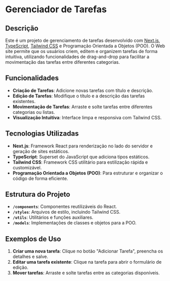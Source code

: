 # Gerenciador de Tarefas

## Descrição

Este é um projeto de gerenciamento de tarefas desenvolvido com [Next.js](https://nextjs.org/), [TypeScript](https://www.typescriptlang.org/), [Tailwind CSS](https://tailwindcss.com/) e Programação Orientada a Objetos (POO). O Web site permite que os usuários criem, editem e organizem tarefas de forma intuitiva, utilizando funcionalidades de drag-and-drop para facilitar a movimentação das tarefas entre diferentes categorias.

## Funcionalidades

- **Criação de Tarefas**: Adicione novas tarefas com título e descrição.
- **Edição de Tarefas**: Modifique o título e a descrição das tarefas existentes.
- **Movimentação de Tarefas**: Arraste e solte tarefas entre diferentes categorias ou listas.
- **Visualização Intuitiva**: Interface limpa e responsiva com Tailwind CSS.

## Tecnologias Utilizadas

- **Next.js**: Framework React para renderização no lado do servidor e geração de sites estáticos.
- **TypeScript**: Superset do JavaScript que adiciona tipos estáticos.
- **Tailwind CSS**: Framework CSS utilitário para estilização rápida e customizável.
- **Programação Orientada a Objetos (POO)**: Para estruturar e organizar o código de forma eficiente.

## Estrutura do Projeto

- **`/components`**: Componentes reutilizáveis do React.
- **`/styles`**: Arquivos de estilo, incluindo Tailwind CSS.
- **`/utils`**: Utilitários e funções auxiliares.
- **`/models`**: Implementações de classes e objetos para a POO.

## Exemplos de Uso

1. **Criar uma nova tarefa**: Clique no botão "Adicionar Tarefa", preencha os detalhes e salve.
2. **Editar uma tarefa existente**: Clique na tarefa para abrir o formulário de edição.
3. **Mover tarefas**: Arraste e solte tarefas entre as categorias disponíveis.


